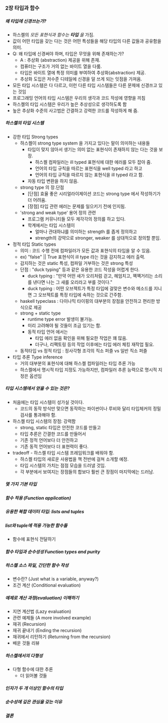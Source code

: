### 2장 타입과 함수

##### 왜 **타입**에 신경쓰는가?
- 하스켈의 _모든 표현식과 함수는 **타입** 을_ 가짐.
- 값이 어떤 타입을 갖는 다는 것은 어떤 특성들을 해당 타입의 다른 값들과 공유함을 의미.
- Q: 왜 타입에 신경써야 하며, 타입은 무엇을 위해 존재하는가?
  - A : 추상화 (abstraction) 제공을 위해 존재.
  - 컴퓨터는 구조가 거의 없는 바이트 열을 다룸. 
  - 타입은 바이트 열에 특정 의미를 부여하여 추상화(abstraction) 제공.
  - 추상화 도입은 저수준 디테일에 신경을 덜 쓰게 되는 잇점을 가져옴.
- 모든 타입 시스템은 다 다르고, 이런 다른 타입 시스템들은 다른 문제에 신경쓰고 있는 것임
- 프로그래밍 언어의 타입 시스템은 우리의 생각과 코드 작성에 영향을 끼침
- 하스켈의 타입 시스템은 우리가 높은 추상성으로 생각하도록 함
- 높은 추상화 수준의 사고법은 간결하고 강력한 코드를 작성하게 해 줌.
 
##### 하스켈의 타입 시스템
* 강한 타입 Strong types
  - 하스켈이 strong type system 을 가지고 있다는 말이 의미하는 내용들
    - 타입이 맞지 않아서 생기는 의미 없는 표현식이 존재하지 않는 다는 것을 보장.
      - 하스켈 컴파일러는 ill typed 표현식에 대한 에러를 모두 잡아 줌.
      - 언어의 타입 규칙을 따르는 표현식을 well typed 라고 하고
      - 언어의 타입 규칙을 따르지 않는 표현식을 ill typed 라고 함.
    - 자동 타입 변환을 하지 않음.
  - strong type 의 장.단점
    - [단점] 효율 좋은 시리얼라이제이션 코드는 strong type 에서 작성하기가 더 어려움.
    - [장점] 타입 관련 에러는 문제를 일으키기 전에 인지됨.
  - 'strong and weak type' 용어 정의 관련
    - 프로그램 커뮤니티들 모두 제각각의 정의를 하고 있다. 
    - 학계에서는 타입 시스템이 
      - 얼마나 관대하냐를 의미하는 strength 를 좁게 정의하고 
      - strength의 강약으로 stronger, weaker 를 상대적으로 정의할 뿐임.
* 정적 타입 Static types
  - 의미 : 코드 수행 전에 컴파일러가 모든 값과 표현식의 타입을 알 수 있음.
  - ex) "false" || True 표현식이 ill type 라는 것을 감지하고 에러 출력.
  - 감지하는 것은 static 특성, 컴파일 거부하는 것은 strong 특성
  - 단점 : "duck typing" 등과 같은 유용한 코드 작성을 어렵게 한다.
    - duck typing : "만약 어떤 새가 오리처럼 걷고, 헤엄치고, 꽥꽥거리는 소리를 낸다면 나는 그 새를 오리라고 부를 것이다."
    - duck typing : 어떤 오브젝트가 특정 타입에 걸맞은 변수와 메소드를 지니면 그 오브젝트를 특정 타입에 속하는 것으로 간주함.
  - haskell typeclass : 다이나믹 타이핑의 대부분의 장점을 안전하고 편리한 방식으로 제공
  - strong + static type
    - runtime type error 발생이 불가능.
    - 미리 고려해야 될 것들이 조금 있기는 함.
    - 동적 타입 언어 에서는
      -  타입 에러 없음 확인을 위해 필요한 작업은 꽤 많음.
      -  더구나, 리팩토링 등의 작업 이후에는 타입 에러 체킹 재작업 필요.
  - 동적타입 vs 정적 타입 : 정사각형 조각의 직소 퍼즐 vs 일반 직소 퍼즐
* 타입 추론 Type inference
  - 거의 대부분의 표현식에 대해 하스켈 컴파일러는 타입 추론 가능
  - 하스켈에서 명시적 타입 지정도 가능하지만, 컴파일러 추론 능력으로 명시적 지정은 옵션임

##### 타입 시스템에서 얻을 수 있는 것은?
- 처음에는 타입 시스템이 성가실 것이다.
  - 코드의 동작 방식만 맞으면 동작하는 파이썬이나 루비와 달리 타입체커의 정밀검사를 통과해야 함.
- 하스켈 타입 시스템의 장점: 강력함 
  - strong, static 타입은 안전한 코드를 만들고
  - 타입 추론은 간결한 코드를 만들어서
  - 기존 정적 언어보다 더 안전하고
  - 기존 동적 언어보다 더 표현력이 좋다.
- tradeoff - 하스켈 타입 시스템 프레임워크를 배워야 함.
  - 하스켈 타입의 새로운 사용법을 책 전반에 걸쳐 소개할 예정.
  - 타입 시스템의 가치는 점점 모습을 드러낼 것임.
  - 각 부분에서 보여지는 장점들의 합보다 훨씬 큰 장점이 마지막에는 드러남.

##### 몇 가지 기본 타입

##### 함수 적용 (Function application)

##### 유용한 복합 데이터 타입: lists and tuples

##### list와 tuple에 적용 가능한 함수들
* 함수에 표현식 전달하기

##### 함수 타입과 순수성성 Function types and purity

##### 하스켈 소스 파일, 간단한 함수 작성
* 변수란? (Just what is a variable, anyway?)
* 조건 계산 (Conditional evaluation)

##### 예제로 계산 과정(evaluation) 이해하기
* 지연 계산법 (Lazy evaluation)
* 관련 예제들 (A more involved example)
* 재귀 (Recursion)
* 재귀 끝내기 (Ending the recursion)
* 재귀에서 리턴하기 (Returning from the recursion)
* 배운 것들 리뷰

##### 하스켈에서의 다형성
* 다형 함수에 대한 추론
  * 더 읽어볼 것들

##### 인자가 두 개 이상인 함수의 타입

##### 순수성에 깊은 관심을 갖는 이유

##### 결론
